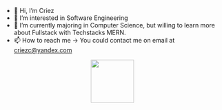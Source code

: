 - 👋 Hi, I’m Criez
- 👀 I’m interested in Software Engineering
- 🌱 I’m currently majoring in Computer Science, but willing to learn more about Fullstack with Techstacks MERN.
- 📫 How to reach me -> You could contact me on email at criezc@yandex.com

<div id="header" align="center">
  <img src="https://media.giphy.com/media/M9gbBd9nbDrOTu1Mqx/giphy.gif" width="100"/>
</div>

<!---
 criezc/cirezc is a ✨ special ✨ repository because its `README.md` (this file) appears on your GitHub profile.
You can click the Preview link to take a look at your changes.
--->
